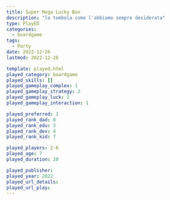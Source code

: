 ```yaml
---
title: Super Mega Lucky Box
description: "la tombola come l'abbiamo sempre desiderata"
type: PlayED
categories:
  - boardgame
tags:
  - Party
date: 2022-12-26
lastmod: 2022-12-26

template: played.html
played_category: boardgame
played_skills: []
played_gameplay_complex: 1
played_gameplay_strategy: 2
played_gameplay_luck: 2
played_gameplay_interaction: 1

played_preferred: 1
played_rank_dad: 8
played_rank_edu: 3
played_rank_dev: 4
played_rank_kid: 7

played_players: 2-6
played_age: 7
played_duration: 20

played_publisher: 
played_year: 2022
played_url_details: 
played_url_play: 
---
```

